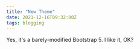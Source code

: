 ```yaml
---
title: "New Theme"
date: 2021-12-16T09:32:00Z
tags: blogging
---
```


Yes, it's a barely-modified Bootstrap 5. I like it, OK?
